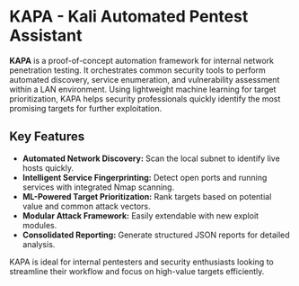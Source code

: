 # KAPA - Kali Automated Pentest Assistant

**KAPA** is a proof-of-concept automation framework for internal network penetration testing. It orchestrates common security tools to perform automated discovery, service enumeration, and vulnerability assessment within a LAN environment. Using lightweight machine learning for target prioritization, KAPA helps security professionals quickly identify the most promising targets for further exploitation.

## Key Features

* **Automated Network Discovery:** Scan the local subnet to identify live hosts quickly.
* **Intelligent Service Fingerprinting:** Detect open ports and running services with integrated Nmap scanning.
* **ML-Powered Target Prioritization:** Rank targets based on potential value and common attack vectors.
* **Modular Attack Framework:** Easily extendable with new exploit modules.
* **Consolidated Reporting:** Generate structured JSON reports for detailed analysis.

KAPA is ideal for internal pentesters and security enthusiasts looking to streamline their workflow and focus on high-value targets efficiently. 
   

